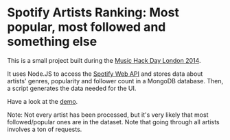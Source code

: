 Spotify Artists Ranking: Most popular, most followed and something else
==========

This is a small project built during the [Music Hack Day London 2014](https://www.hackerleague.org/hackathons/music-hack-day-london-2014).

It uses Node.JS to access the [Spotify Web API](https://developer.spotify.com/web-api/) and stores data about artists' genres, popularity and follower count in a MongoDB database. Then, a script generates the data needed for the UI.

Have a look at the [demo](http://jmperezperez.com/spotify-most-followed-popular-artists-genres/).

Note: Not every artist has been processed, but it's very likely that most followed/popular ones are in the dataset. Note that going through all artists involves a ton of requests.
